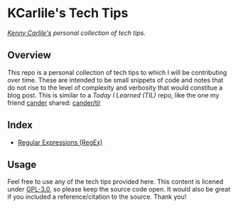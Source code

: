 # KCarlile's Tech Tips

_[Kenny Carlile's](https://github.com/KCarlile) personal collection of tech tips._

## Overview

This repo is a personal collection of tech tips to which I will be contributing over time. These are intended to be small snippets of code and notes that do not rise to the level of complexity and verbosity that would constitue a blog post. This is similar to a _Today I Learned (TIL)_ repo, like the one my friend [cander](https://github.com/cander) shared: [cander/til](https://github.com/cander/til)

## Index

- [Regular Expressions (RegEx)](regex.md)

## Usage

Feel free to use any of the tech tips provided here. This content is licened under [GPL-3.0](LICENSE), so please keep the source code open. It would also be great if you included a reference/citation to the source. Thank you!
